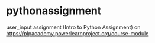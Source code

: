 # pythonassignment
user_input assignment (Intro to Python Assignment) on https://plpacademy.powerlearnproject.org/course-module
